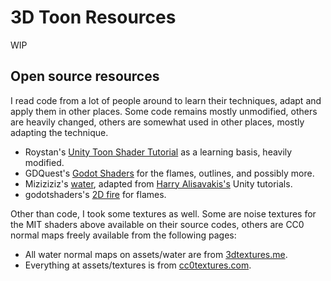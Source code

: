 # 3D Toon Resources

WIP

## Open source resources

I read code from a lot of people around to learn their techniques, adapt and apply them in other places. Some code remains mostly unmodified, others are heavily changed, others are somewhat used in other places, mostly adapting the technique.

- Roystan's [Unity Toon Shader Tutorial](https://roystan.net/articles/toon-shader.html#) as a learning basis, heavily modified.
- GDQuest's [Godot Shaders](https://github.com/GDQuest/godot-shaders) for the flames, outlines, and possibly more.
- Miziziziz's [water](https://youtu.be/PLCGL3RW548), adapted from [Harry Alisavakis's](https://halisavakis.com/category/blog-posts/my-take-on-shaders/) Unity tutorials.
- godotshaders's [2D fire](https://godotshaders.com/shader/2d-fire/) for flames.

Other than code, I took some textures as well. Some are noise textures for the MIT shaders above available on their source codes, others are CC0 normal maps freely available from the following pages:

- All water normal maps on assets/water are from [3dtextures.me](https://3dtextures.me/).
- Everything at assets/textures is from [cc0textures.com](https://cc0textures.com/).
